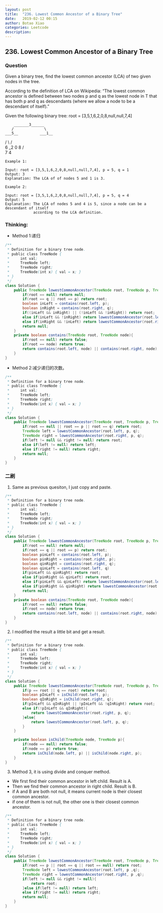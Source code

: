 ```yaml
---
layout: post
title:  "236. Lowest Common Ancestor of a Binary Tree"
date:   2019-02-12 00:15
author: Botao Xiao
categories: Leetcode
description:
---
```

## 236. Lowest Common Ancestor of a Binary Tree

### Question
Given a binary tree, find the lowest common ancestor (LCA) of two given nodes in the tree.

According to the definition of LCA on Wikipedia: “The lowest common ancestor is defined between two nodes p and q as the lowest node in T that has both p and q as descendants (where we allow a node to be a descendant of itself).”

Given the following binary tree:  root = [3,5,1,6,2,0,8,null,null,7,4]

        _______3______
       /              \
    ___5__          ___1__
   /      \        /      \
   6      _2       0       8
         /  \
         7   4

```
Example 1:

Input: root = [3,5,1,6,2,0,8,null,null,7,4], p = 5, q = 1
Output: 3
Explanation: The LCA of of nodes 5 and 1 is 3.

Example 2:

Input: root = [3,5,1,6,2,0,8,null,null,7,4], p = 5, q = 4
Output: 5
Explanation: The LCA of nodes 5 and 4 is 5, since a node can be a descendant of itself
             according to the LCA definition.
```

### Thinking:
* Method 1:递归

```Java
/**
 * Definition for a binary tree node.
 * public class TreeNode {
 *     int val;
 *     TreeNode left;
 *     TreeNode right;
 *     TreeNode(int x) { val = x; }
 * }
 */
class Solution {
    public TreeNode lowestCommonAncestor(TreeNode root, TreeNode p, TreeNode q) {
        if(root == null) return null;
        if(root == q || root == p) return root;
        boolean inLeft = contains(root.left, p);
        boolean inRight = contains(root.right, q);
        if((inLeft && inRight) || (!inLeft && !inRight)) return root;
        else if(inLeft && !inRight) return lowestCommonAncestor(root.left, p, q);
        else if(inRight && !inLeft) return lowestCommonAncestor(root.right, p, q);
        return null;
    }
    private boolean contains(TreeNode root, TreeNode node){
        if(root == null) return false;
        if(root == node) return true;
        return contains(root.left, node) || contains(root.right, node);
    }
}
```

* Method 2:减少递归的次数。

```Java
/**
 * Definition for a binary tree node.
 * public class TreeNode {
 *     int val;
 *     TreeNode left;
 *     TreeNode right;
 *     TreeNode(int x) { val = x; }
 * }
 */
class Solution {
    public TreeNode lowestCommonAncestor(TreeNode root, TreeNode p, TreeNode q) {
        if(root == null || root == p || root == q) return root;
        TreeNode left = lowestCommonAncestor(root.left, p, q);
        TreeNode right = lowestCommonAncestor(root.right, p, q);
        if(left != null && right != null) return root;
        else if(left != null) return left;
        else if(right != null) return right;
        return null;
    }
}
```

### 二刷
1. Same as previous quesiton, I just copy and paste.
```Java
/**
 * Definition for a binary tree node.
 * public class TreeNode {
 *     int val;
 *     TreeNode left;
 *     TreeNode right;
 *     TreeNode(int x) { val = x; }
 * }
 */
class Solution {
    public TreeNode lowestCommonAncestor(TreeNode root, TreeNode p, TreeNode q) {
        if(root == null) return null;
        if(root == q || root == p) return root;
        boolean pinLeft = contains(root.left, p);
        boolean pinRight = contains(root.right, p);
        boolean qinRight = contains(root.right, q);
        boolean qinLeft = contains(root.left, q)
        if(pinLeft && qinRight) return root;
        else if(pinRight && qinLeft) return root;
        else if(pinLeft && qinLeft) return lowestCommonAncestor(root.left, p, q);
        else if(pinRight && qinRight) return lowestCommonAncestor(root.right, p, q);
        return null;
    }
    private boolean contains(TreeNode root, TreeNode node){
        if(root == null) return false;
        if(root == node) return true;
        return contains(root.left, node) || contains(root.right, node);
    }
}
```

2. I modified the result a little bit and get a result.
```Java
/**
 * Definition for a binary tree node.
 * public class TreeNode {
 *     int val;
 *     TreeNode left;
 *     TreeNode right;
 *     TreeNode(int x) { val = x; }
 * }
 */
class Solution {
    public TreeNode lowestCommonAncestor(TreeNode root, TreeNode p, TreeNode q) {
        if(p == root || q == root) return root;
        boolean pInLeft = isChild(root.left, p);
        boolean qInRight = isChild(root.right, q);
        if(pInLeft && qInRight || !pInLeft && !qInRight) return root;
        else if(!pInLeft && qInRight){
            return lowestCommonAncestor(root.right, p, q);
        }else{
            return lowestCommonAncestor(root.left, p, q);
        }
    }

    private boolean isChild(TreeNode node, TreeNode p){
        if(node == null) return false;
        if(node == p) return true;
        return isChild(node.left, p) || isChild(node.right, p);
    }
}
```

3. Method 3, it is using divide and conquer method.
  * We first find their common ancestor in left child. Result is A.
  * Then we find their common ancestor in right child. Result is B.
  * if A and B are both not null, it means current node is their closest common ancestor.
  * if one of them is not null, the other one is their closest common ancestor.
```Java
/**
 * Definition for a binary tree node.
 * public class TreeNode {
 *     int val;
 *     TreeNode left;
 *     TreeNode right;
 *     TreeNode(int x) { val = x; }
 * }
 */
class Solution {
    public TreeNode lowestCommonAncestor(TreeNode root, TreeNode p, TreeNode q) {
        if(root == p || root == q || root == null) return root;
        TreeNode left = lowestCommonAncestor(root.left, p ,q);
        TreeNode right = lowestCommonAncestor(root.right, p ,q);
        if(left != null && right != null){
            return root;
        }else if(left != null) return left;
        else if(right != null) return right;
        return null;
    }
}
```
